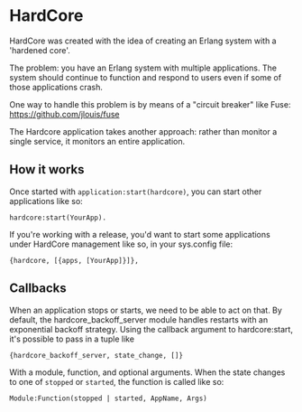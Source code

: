 HardCore
========

HardCore was created with the idea of creating an Erlang system with a
'hardened core'.

The problem: you have an Erlang system with multiple applications.
The system should continue to function and respond to users even if
some of those applications crash.

One way to handle this problem is by means of a "circuit breaker" like
Fuse: https://github.com/jlouis/fuse

The Hardcore application takes another approach: rather than monitor a
single service, it monitors an entire application.

How it works
------------

Once started with `application:start(hardcore)`, you can start other
applications like so:

    hardcore:start(YourApp).

If you're working with a release, you'd want to start some
applications under HardCore management like so, in your sys.config file:


    {hardcore, [{apps, [YourApp]}]},

Callbacks
---------

When an application stops or starts, we need to be able to act on
that.  By default, the hardcore_backoff_server module handles restarts
with an exponential backoff strategy.  Using the callback argument to
hardcore:start, it's possible to pass in a tuple like

    {hardcore_backoff_server, state_change, []}

With a module, function, and optional arguments.  When the state
changes to one of `stopped` or `started`, the function is called like so:

    Module:Function(stopped | started, AppName, Args)

